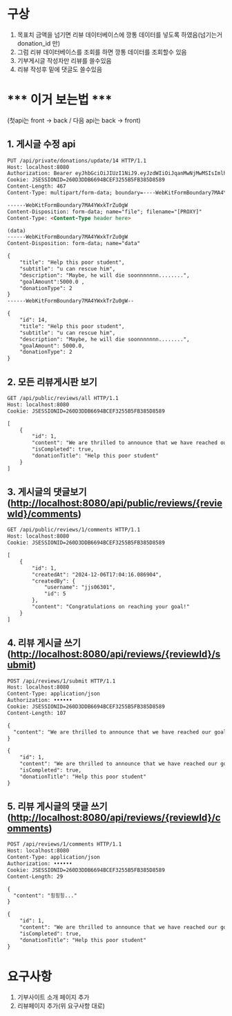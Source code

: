 # 구상

1. 목표치 금액을 넘기면 리뷰 데이터베이스에 깡통 데이터를 넣도록 하였음(넘기는거 donation_id 만)
2. 그럼 리뷰 데이터베이스를 조회를 하면 깡통 데이터를 조회할수 있음 
3. 기부게시글 작성자만 리뷰를 쓸수있음
4. 리뷰 작성후 밑에 댓글도 쓸수있음

# *** 이거 보는법 ***
(첫api는 front → back / 다음 api는 back → front)

## 1. 게시글 수정 api

```html
PUT /api/private/donations/update/14 HTTP/1.1
Host: localhost:8080
Authorization: Bearer eyJhbGciOiJIUzI1NiJ9.eyJzdWIiOiJqanMwNjMwMSIsImlhdCI6MTczMzQ3NDc3OCwiZXhwIjoxNzMzNDc4Mzc4fQ.tf7Va__7SibkAZNJVLKHguchWon3CG7bnVhvBkPkkHs
Cookie: JSESSIONID=260D3DDB6694BCEF3255B5FB385D8589
Content-Length: 467
Content-Type: multipart/form-data; boundary=----WebKitFormBoundary7MA4YWxkTrZu0gW

------WebKitFormBoundary7MA4YWxkTrZu0gW
Content-Disposition: form-data; name="file"; filename="[PROXY]"
Content-Type: <Content-Type header here>

(data)
------WebKitFormBoundary7MA4YWxkTrZu0gW
Content-Disposition: form-data; name="data"

{
    "title": "Help this poor student",
    "subtitle": "u can rescue him",
    "description": "Maybe, he will die soonnnnnnn........",
    "goalAmount":5000.0 ,
    "donationType": 2
}
------WebKitFormBoundary7MA4YWxkTrZu0gW--

```

```html
{
    "id": 14,
    "title": "Help this poor student",
    "subtitle": "u can rescue him",
    "description": "Maybe, he will die soonnnnnnn........",
    "goalAmount": 5000.0,
    "donationType": 2
}
```

## 2. 모든 리뷰게시판 보기

```html
GET /api/public/reviews/all HTTP/1.1
Host: localhost:8080
Cookie: JSESSIONID=260D3DDB6694BCEF3255B5FB385D8589
```

```html
[
    {
        "id": 1,
        "content": "We are thrilled to announce that we have reached our goal. Thank you for your support!",
        "isCompleted": true,
        "donationTitle": "Help this poor student"
    }
]
```

## 3. 게시글의 댓글보기([http://localhost:8080/api/public/reviews/{reviewId}/comments](http://localhost:8080/api/public/reviews/%7BreviewId%7D/comments))

```html
GET /api/public/reviews/1/comments HTTP/1.1
Host: localhost:8080
Cookie: JSESSIONID=260D3DDB6694BCEF3255B5FB385D8589
```

```html
[
    {
        "id": 1,
        "createdAt": "2024-12-06T17:04:16.086904",
        "createdBy": {
            "username": "jjs06301",
            "id": 5
        },
        "content": "Congratulations on reaching your goal!"
    }
]
```

## 4. 리뷰 게시글 쓰기([http://localhost:8080/api/reviews/{reviewId}/submit](http://localhost:8080/api/reviews/%7BreviewId%7D/submit))

```html
POST /api/reviews/1/submit HTTP/1.1
Host: localhost:8080
Content-Type: application/json
Authorization: ••••••
Cookie: JSESSIONID=260D3DDB6694BCEF3255B5FB385D8589
Content-Length: 107

{
  "content": "We are thrilled to announce that we have reached our goal. Thank you for your support!"
}
```

```html
{
    "id": 1,
    "content": "We are thrilled to announce that we have reached our goal. Thank you for your support!",
    "isCompleted": true,
    "donationTitle": "Help this poor student"
}
```

## 5. 리뷰 게시글의 댓글 쓰기([http://localhost:8080/api/reviews/{reviewId}/comments](http://localhost:8080/api/reviews/%7BreviewId%7D/comments))

```html
POST /api/reviews/1/comments HTTP/1.1
Host: localhost:8080
Content-Type: application/json
Authorization: ••••••
Cookie: JSESSIONID=260D3DDB6694BCEF3255B5FB385D8589
Content-Length: 29

{
  "content": "힝힝힝..."
}

```

```html
{
    "id": 1,
    "content": "We are thrilled to announce that we have reached our goal. Thank you for your support!",
    "isCompleted": true,
    "donationTitle": "Help this poor student"
}
```

# 요구사항

1. 기부사이트 소개 페이지 추가
2. 리뷰페이지 추가(위 요구사항 대로)
